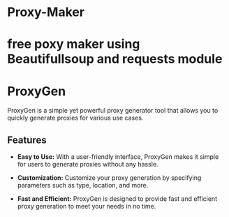# Proxy-Maker
# free poxy maker using Beautifullsoup and requests module
# ProxyGen

ProxyGen is a simple yet powerful proxy generator tool that allows you to quickly generate proxies for various use cases.

## Features

- **Easy to Use:** With a user-friendly interface, ProxyGen makes it simple for users to generate proxies without any hassle.

- **Customization:** Customize your proxy generation by specifying parameters such as type, location, and more.

- **Fast and Efficient:** ProxyGen is designed to provide fast and efficient proxy generation to meet your needs in no time.

